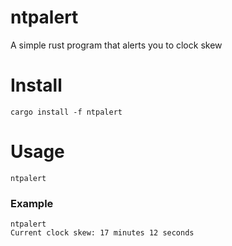 # ntpalert
A simple rust program that alerts you to clock skew

# Install

`cargo install -f ntpalert`

# Usage

`ntpalert`

### Example
```
ntpalert
Current clock skew: 17 minutes 12 seconds
```
